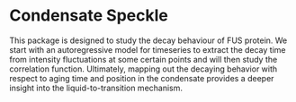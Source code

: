 # Condensate Speckle

This package is designed to study the decay behaviour of FUS protein. We start with an autoregressive model for timeseries to extract the decay time from intensity fluctuations at some certain points and will then study the correlation function. Ultimately, mapping out the decaying behavior with respect to aging time and position in the condensate provides a deeper insight into the liquid-to-transition mechanism. 
